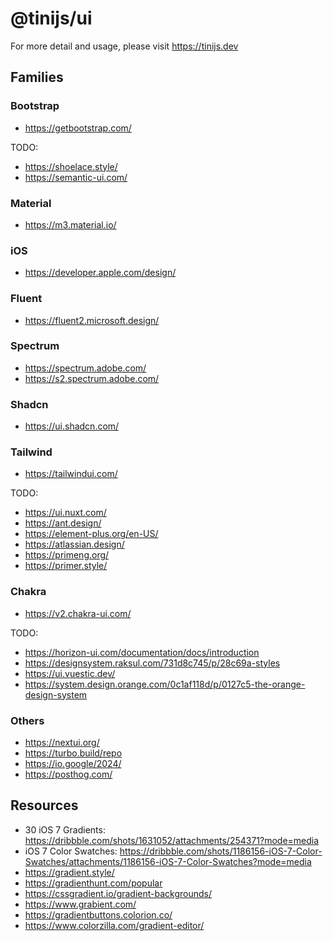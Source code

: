 # @tinijs/ui

For more detail and usage, please visit <https://tinijs.dev>

## Families

### Bootstrap

- https://getbootstrap.com/

TODO:
- https://shoelace.style/
- https://semantic-ui.com/

### Material

- https://m3.material.io/

### iOS

- https://developer.apple.com/design/

### Fluent

- https://fluent2.microsoft.design/

### Spectrum

- https://spectrum.adobe.com/
- https://s2.spectrum.adobe.com/

### Shadcn

- https://ui.shadcn.com/

### Tailwind

- https://tailwindui.com/

TODO:
- https://ui.nuxt.com/
- https://ant.design/
- https://element-plus.org/en-US/
- https://atlassian.design/
- https://primeng.org/
- https://primer.style/

### Chakra

- https://v2.chakra-ui.com/

TODO:
- https://horizon-ui.com/documentation/docs/introduction
- https://designsystem.raksul.com/731d8c745/p/28c69a-styles
- https://ui.vuestic.dev/
- https://system.design.orange.com/0c1af118d/p/0127c5-the-orange-design-system

### Others

- https://nextui.org/
- https://turbo.build/repo
- https://io.google/2024/
- https://posthog.com/

## Resources

- 30 iOS 7 Gradients: https://dribbble.com/shots/1631052/attachments/254371?mode=media
- iOS 7 Color Swatches: https://dribbble.com/shots/1186156-iOS-7-Color-Swatches/attachments/1186156-iOS-7-Color-Swatches?mode=media
- https://gradient.style/
- https://gradienthunt.com/popular
- https://cssgradient.io/gradient-backgrounds/
- https://www.grabient.com/
- https://gradientbuttons.colorion.co/
- https://www.colorzilla.com/gradient-editor/